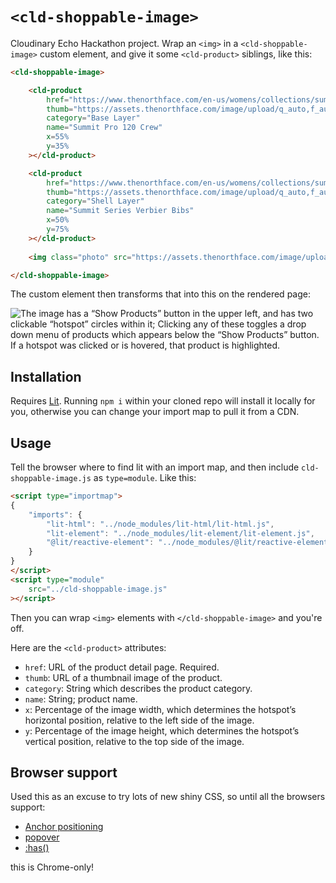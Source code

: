 # `<cld-shoppable-image>`

Cloudinary Echo Hackathon project. Wrap an `<img>` in a `<cld-shoppable-image>` custom element, and give it some `<cld-product>` siblings, like this:

```html
<cld-shoppable-image>

	<cld-product
		href="https://www.thenorthface.com/en-us/womens/collections/summit-series-c324773/womens-summit-series-pro-120-crew-pNF0A880A"
		thumb="https://assets.thenorthface.com/image/upload/q_auto,f_auto/v1725637817/summit-pro-120-crew"
		category="Base Layer"
		name="Summit Pro 120 Crew"
		x=55%
		y=35%
	></cld-product>

	<cld-product
		href="https://www.thenorthface.com/en-us/womens/collections/summit-series-c324773/womens-summit-series-verbier-gore-tex-bibs-pNF0A880D"
		thumb="https://assets.thenorthface.com/image/upload/q_auto,f_auto/v1725637819/summit-series-goretex-bibs"
		category="Shell Layer"
		name="Summit Series Verbier Bibs"
		x=50%
		y=75%
	></cld-product>
	
	<img class="photo" src="https://assets.thenorthface.com/image/upload/q_auto,f_auto/v1725637803/ss-baselayer-image-t-d-xl" alt="A man sitting at the entrance of an orange tent on a snowy day, either donning or removing his backpack. He is wearing a black base layer on top, and some thick black snowpants." />

</cld-shoppable-image>
```

The custom element then transforms that into this on the rendered page: 

![The image has a “Show Products” button in the upper left, and has two clickable “hotspot” circles within it; Clicking any of these toggles a drop down menu of products which appears below the “Show Products” button. If a hotspot was clicked or is hovered, that product is highlighted.](https://github.com/user-attachments/assets/3f463189-18f1-4055-a258-647182555ba3)

## Installation

Requires [Lit](https://lit.dev). Running `npm i` within your cloned repo will install it locally for you, otherwise you can change your import map to pull it from a CDN.

## Usage

Tell the browser where to find lit with an import map, and then include `cld-shoppable-image.js` as `type=module`. Like this:

```html
<script type="importmap">
{
	"imports": {
		"lit-html": "../node_modules/lit-html/lit-html.js",
		"lit-element": "../node_modules/lit-element/lit-element.js",
		"@lit/reactive-element": "../node_modules/@lit/reactive-element/reactive-element.js"
	}
}
</script>
<script type="module"
	src="../cld-shoppable-image.js"
></script>
```

Then you can wrap `<img>` elements with `</cld-shoppable-image>` and you're off.

Here are the `<cld-product>` attributes:

- `href`: URL of the product detail page. Required.
- `thumb`: URL of a thumbnail image of the product.
- `category`: String which describes the product category.
- `name`: String; product name.
- `x`: Percentage of the image width, which determines the hotspot’s horizontal position, relative to the left side of the image.
- `y`: Percentage of the image height, which determines the hotspot’s vertical position, relative to the top side of the image.

## Browser support

Used this as an excuse to try lots of new shiny CSS, so until all the browsers support:

- [Anchor positioning](https://caniuse.com/css-anchor-positioning)
- [popover](https://caniuse.com/mdn-api_htmlelement_popover)
- [:has()](https://caniuse.com/css-has)

this is Chrome-only!

